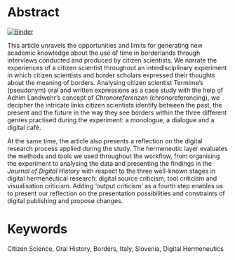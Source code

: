 # Abstract

[![Binder](https://mybinder.org/badge_logo.svg)](https://mybinder.org/v2/gh/jdh-observer/6ig87tC5GKjQ/main?filepath=chronoreferencing-italian-slovenian-borderlands-anonymous.ipynb)


This article unravels the opportunities and limits for generating new academic knowledge about the use of time in borderlands through interviews conducted and produced by citizen scientists. We narrate the experiences of a citizen scientist throughout an interdisciplinary experiment in which citizen scientists and border scholars expressed their thoughts about the meaning of borders. Analysing citizen scientist Termime’s (pseudonym) oral and written expressions as a case study with the help of Achim Landwehr’s concept of *Chronoreferenzen* (chronoreferencing), we decipher the intricate links citizen scientists identify between the past, the present and the future in the way they see borders within the three different genres practised during the experiment: a monologue, a dialogue and a digital café. 

At the same time, the article also presents a reflection on the digital research process applied during the study. The hermeneutic layer evaluates the methods and tools we used throughout the workflow, from organising the experiment to analysing the data and presenting the findings in the *Journal of Digital History* with respect to the three well-known stages in digital hermeneutical research: digital source criticism, tool criticism and visualisation criticism. Adding ‘output criticism’ as a fourth step enables us to present our reflection on the presentation possibilities and constraints of digital publishing and propose changes.

# Keywords
Citizen Science, Oral History, Borders, Italy, Slovenia, Digital Hermeneutics

